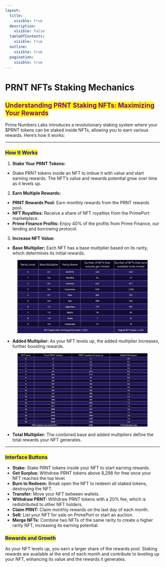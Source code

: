```yaml
---
layout:
  title:
    visible: true
  description:
    visible: false
  tableOfContents:
    visible: true
  outline:
    visible: true
  pagination:
    visible: true
---
```


# PRNT NFTs Staking Mechanics

## <mark style="color:purple;">Understanding PRNT Staking NFTs: Maximizing Your Rewards</mark>

Prime Numbers Labs introduces a revolutionary staking system where your $PRNT tokens can be staked inside NFTs, allowing you to earn various rewards. Here’s how it works:

***

### <mark style="color:blue;">How It Works</mark>

1. **Stake Your PRNT Tokens:**&#x20;

* Stake PRNT tokens inside an NFT to imbue it with value and start earning rewards. The NFT’s value and rewards potential grow over time as it levels up.

2. **Earn Multiple Rewards:**

* **PRNT Rewards Pool:** Earn monthly rewards from the PRNT rewards pool.
* **NFT Royalties:** Receive a share of NFT royalties from the PrimePort marketplace.
* **Prime Finance Profits:** Enjoy 40% of the profits from Prime Finance, our lending and borrowing protocol.

3. **Increase NFT Value:**

* **Base Multiplier:** Each NFT has a base multiplier based on its rarity, which determines its initial rewards.

<figure><img src="../../../.gitbook/assets/PRNTNFTS (2).jpg" alt=""><figcaption></figcaption></figure>

* **Added Multiplier:** As your NFT levels up, the added multiplier increases, further boosting rewards.

<figure><img src="../../../.gitbook/assets/PRNTNFTSADDEDMULTIPLIER.jpg" alt=""><figcaption></figcaption></figure>

* **Total Multiplier:** The combined base and added multipliers define the total rewards your NFT generates.

***

### <mark style="color:blue;">Interface Buttons</mark>

* **Stake:** Stake PRNT tokens inside your NFT to start earning rewards.
* **Get Surplus:** Withdraw PRNT tokens above 8,298 for free once your NFT reaches the top level.
* **Burn to Redeem:** Break open the NFT to redeem all staked tokens, destroying the NFT.
* **Transfer:** Move your NFT between wallets.
* **Withdraw PRNT:** Withdraw PRNT tokens with a 20% fee, which is redistributed to other NFT holders.
* **Claim PRNT:** Claim monthly rewards on the last day of each month.
* **Sell:** List your NFT for sale on PrimePort or start an auction.
* **Merge NFTs:** Combine two NFTs of the same rarity to create a higher rarity NFT, increasing its earning potential.

### <mark style="color:blue;">Rewards and Growth</mark>

As your NFT levels up, you earn a larger share of the rewards pool. Staking rewards are available at the end of each month and contribute to leveling up your NFT, enhancing its value and the rewards it generates.
